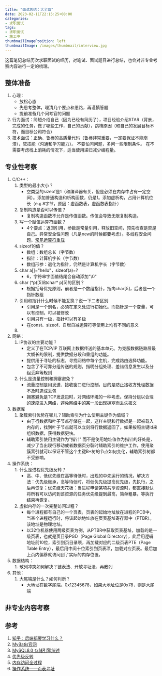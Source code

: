 ```yaml
---
title: "面试总结：大全篇"
date: 2023-02-11T22:15:25+08:00
categories:
- 求职面试
tags:
- 求职面试
- 施工中
thumbnailImagePosition: left
thumbnailImage: /images/thumbnail/interview.jpg
---
```

这篇笔记总结历次求职面试的经历，对笔试、面试题目进行总结，也会对非专业考察内容进行一定的梳理。
<!--more-->
## 整体准备
1. 心理：
    - 放松心态
    - 先思考整体，理清几个要点和思路，再谨慎答题
    - 提前准备几个问考官的问题
1. 行为面试：简短介绍自己（因为已经有简历了），项目经验介绍STAR（背景，完成的任务，做了哪些工作，自己的贡献），跳槽原因（和自己的发展目标不符，而目标公司符合）
1. 技术面试：正确、鲁棒的高质量代码（鲁棒非常重要，一定要保证不能崩溃），软技能（沟通和学习能力）。 不要怕问问题，多问一些限制条件。 在不需要考虑栈上消耗的情况下，适当使用递归减少编程量。
## 专业性考察
1. C/C++：
    1. 类型的最小大小？
        - 空类型的sizeof是1（和编译器有关，但是必须在内存中占有一定空间）。添加普通构造和析构函数，仍是1。添加虚析构，占用计算机位长（e.g.8字节，原因：虚函数表，虚函数表指针）
    1. 复制构造是否可以传值？
        - 复制构造函数不允许是传值函数。传值会导致无限复制构造。
    1. 写一个赋值运算符函数？
        - 4个要点：返回引用，参数是常量引用，释放旧空间，预先检查是否是自己。异常安全性问题（凡是new的时候都要考虑）。多线程安全问题。[常见运算符重载](https://www.runoob.com/cplusplus/cpp-overloading.html)
    1. sizeof的值？
        - 数组：数组总长（字节数）
        - 指针：计算机字长（字节数）
        - 数组形参：退化为指针，仍然是计算机字长（字节数）
    1. char a[]="hello"，sizeof(a)=?
        - 6，字符串字面值结尾会自动添加"\0"
    1. char (\*p)[5]和char\* p[5]的区别？
        - 根据括号优先原则，前者是一个数组指针，指向char[5]，后者是一个指针数组
    1. 引用和指针什么时候不能互换？说一下二者区别
        - 引用是一个别名，必须在定义处进行初始化。而指针是一个变量，可以有控制，可以被修改
        - 引用只有一级，指针可以有多级
        - 在const、sizeof、自增自减运算符等使用上均有不同的意义
    1. 
1. 网络：
    1. IP协议的主要功能？
        - 定义了在TCP/IP 互联网上数据传送的基本单元。为克服数据链路层最大帧长的限制，提供数据分段和重组的功能。
        - 提供用于寻址的标志，寻找网络中每个主机，完成路由选择功能。
        - 包含了不可靠分组传送的规则，指明分组处理、差错信息发生以及分组丢弃等规则
    1. 什么是流量控制和拥塞避免？
        - 流量控制是用发送、接收窗口进行控制，目的是防止接收方处理数据不及时造成丢包
        - 拥塞避免是TCP发送包时，对网络环境的一种考虑，保持分组以合理的速度进入网络，避免网络中的某一段出现拥塞而丢失报文
1. 数据库
    1. 聚簇索引优势在哪儿？辅助索引为什么使用主键作为值域？
        - 由于行数据和叶子节点存储在一起，这样主键和行数据是一起被载入内存的，找到叶子节点就可以立刻将行数据返回了，如果按照主键Id来组织数据，获得数据更快。
        - 辅助索引使用主键作为"指针" 而不是使用地址值作为指针的好处是，减少了当出现行移动或者数据页分裂时辅助索引的维护工作，使用聚簇索引就可以保证不管这个主键B+树的节点如何变化，辅助索引树都不受影响。
1. 操作系统：
    1. 什么是进程优先级反转？
        - 高、中、低优先级在高等待低时，出现的中先运行的情况，解决方法：优先级继承，高等待低时，将低优先级提高优先级，先执行，之后再恢复；优先级天花板：当进程申请某项共享资源时，都直接默认将所有可以访问到该资源的任务优先级提到最高，简单粗暴，等执行结束再恢复。
    1. 虚拟内存的一次完整访问过程？
        - 每个进程都有自己的一个页表，页表的起始地址放在进程的PCB中，当某个进程运行时，将该起始地址放在页表基址寄存器中（PTBR）。该地址是物理地址。
        - 以32位机器使用两级页表为例，从PTBR中获取页表基址，加载的是一级页表，也就是页目录PGD（Page Global Directory），此后用逻辑地址前10位，索引到页目录项，再加载对应的二级页表PTE（Page Table Entry），最后用中间十位索引到页表项，加载对应页表。最后加上页内偏移就访问到了实际的内存位置。
1. 数据结构：
    1. 散列冲突如何解决？链表法、开放寻址法、再散列
1. 其他：
    1. 大尾端是什么？如何判断？
        - 大地址在数字尾端。0x12345678，如果大地址位是0x78，则是大尾端

## 非专业内容考察

## 参考
1. [知乎：后端都要学习什么？](https://www.zhihu.com/question/24952874/answer/518162706)
1. [MyBatis官网](https://mybatis.org/mybatis-3/zh/index.html)
1. [MySQL8.0 存储引擎综述](https://dev.mysql.com/doc/refman/8.0/en/pluggable-storage-overview.html)
1. [优先级反转](https://blog.51cto.com/u_15478392/4912194)
1. [内存访问全过程](https://blog.csdn.net/zhouzhiyao960211/article/details/106038416)
1. [操作系统——页表寻址](https://blog.csdn.net/qq_16775293/article/details/107855301)